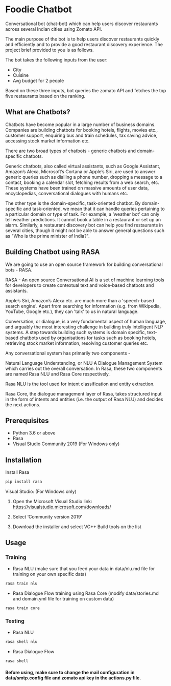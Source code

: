 # Foodie Chatbot

Conversational bot (chat-bot) which can help users discover restaurants across several Indian cities using Zomato API.

The main purpose of the bot is to help users discover restaurants quickly and efficiently and to provide a good restaurant discovery experience. The project brief provided to you is as follows.

The bot takes the following inputs from the user:
- City
- Cuisine
- Avg budget for 2 people

Based on these three inputs, bot queries the zomato API and fetches the top five restaurants based on the ranking.

## What are Chatbots?

Chatbots have become popular in a large number of business domains. Companies are building chatbots for booking hotels, flights, movies etc., customer support, enquiring bus and train schedules, tax saving advice, accessing stock market information etc.

There are two broad types of chatbots - generic chatbots and domain-specific chatbots.

Generic chatbots, also called virtual assistants, such as Google Assistant, Amazon’s Alexa, Microsoft’s Cortana or Apple’s Siri, are used to answer generic queries such as dialling a phone number, dropping a message to a contact, booking a calendar slot, fetching results from a web search, etc. These systems have been trained on massive amounts of user data, encyclopedias, conversational dialogues with humans etc.

The other type is the domain-specific, task-oriented chatbot. By domain-specific and task-oriented, we mean that it can handle queries pertaining to a particular domain or type of task. For example, a ‘weather bot’ can only tell weather predictions. It cannot book a table in a restaurant or set up an alarm. Similarly, a restaurant discovery bot can help you find restaurants in several cities, though it might not be able to answer general questions such as "Who is the prime minister of India?".

## Building Chatbot using RASA

We are going to use an open source framework for building conversational bots - RASA.

RASA - An open source Conversational AI is a set of machine learning tools for developers to create contextual text and voice-based chatbots and assistants.

Apple’s Siri, Amazon’s Alexa etc. are much more than a 'speech-based search engine'. Apart from searching for information (e.g. from Wikipedia, YouTube, Google etc.), they can 'talk' to us in natural language.

Conversation, or dialogue, is a very fundamental aspect of human language, and arguably the most interesting challenge in building truly intelligent NLP systems. A step towards building such systems is domain specific, text-based chatbots used by organisations for tasks such as booking hotels, retrieving stock market information, resolving customer queries etc.

Any conversational system has primarily two components -

Natural Language Understanding, or NLU
A Dialogue Management System which carries out the overall conversation.
In Rasa, these two components are named Rasa NLU and Rasa Core respectively.

Rasa NLU is the tool used for intent classification and entity extraction.

Rasa Core, the dialogue management layer of Rasa, takes structured input in the form of intents and entities (i.e. the output of Rasa NLU) and decides the next actions.

## Prerequisites

- Python 3.6 or above
- Rasa
- Visual Studio Community 2019 (For Windows only)

## Installation

Install Rasa 

``` bash
pip install rasa
```

Visual Studio: (For Windows only)

1. Open the Microsoft Visual Studio link: https://visualstudio.microsoft.com/downloads/

2. Select ‘Community version 2019’

3. Download the installer and select VC++ Build tools on the list

## Usage

### Training 

- Rasa NLU (make sure that you feed your data in data/nlu.md file for training on your own specific data)

``` bash
rasa train nlu
```

- Rasa Dialogue Flow training using Rasa Core (modify data/stories.md and domain.yml file for training on custom data)

``` bash
rasa train core
```

### Testing 

- Rasa NLU

``` bash
rasa shell nlu
```

- Rasa Dialogue Flow

``` bash
rasa shell
```

#### Before using, make sure to change the mail configuration in data/smtp.config file and zomato api key in the actions.py file.
